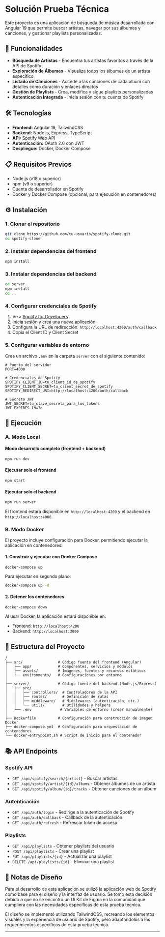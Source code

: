 # Solución Prueba Técnica

Este proyecto es una aplicación de búsqueda de música desarrollada con Angular 19 que permite buscar artistas, navegar por sus álbumes y canciones, y gestionar playlists personalizadas.

## 🚀 Funcionalidades

- **Búsqueda de Artistas** - Encuentra tus artistas favoritos a través de la API de Spotify
- **Exploración de Álbumes** - Visualiza todos los álbumes de un artista específico
- **Listado de Canciones** - Accede a las canciones de cada álbum con detalles como duración y enlaces directos
- **Gestión de Playlists** - Crea, modifica y sigue playlists personalizadas
- **Autenticación Integrada** - Inicia sesión con tu cuenta de Spotify

## 🛠️ Tecnologías

- **Frontend:** Angular 19, TailwindCSS
- **Backend:** Node.js, Express, TypeScript
- **API:** Spotify Web API
- **Autenticación:** OAuth 2.0 con JWT
- **Despliegue:** Docker, Docker Compose

## 📋 Requisitos Previos

- Node.js (v18 o superior)
- npm (v9 o superior)
- Cuenta de desarrollador en Spotify
- Docker y Docker Compose (opcional, para ejecución en contenedores)

## ⚙️ Instalación

### 1. Clonar el repositorio

```bash
git clone https://github.com/tu-usuario/spotify-clone.git
cd spotify-clone
```

### 2. Instalar dependencias del frontend

```bash
npm install
```

### 3. Instalar dependencias del backend

```bash
cd server
npm install
cd ..
```

### 4. Configurar credenciales de Spotify

1. Ve a [Spotify for Developers](https://developer.spotify.com/dashboard/)
2. Inicia sesión y crea una nueva aplicación
3. Configura la URL de redirección: `http://localhost:4200/auth/callback`
4. Copia el Client ID y Client Secret

### 5. Configurar variables de entorno

Crea un archivo `.env` en la carpeta `server` con el siguiente contenido:

```
# Puerto del servidor
PORT=4000

# Credenciales de Spotify
SPOTIFY_CLIENT_ID=tu_client_id_de_spotify
SPOTIFY_CLIENT_SECRET=tu_client_secret_de_spotify
SPOTIFY_REDIRECT_URI=http://localhost:4200/auth/callback

# Secreto JWT
JWT_SECRET=tu_clave_secreta_para_los_tokens
JWT_EXPIRES_IN=7d
```

## 🚀 Ejecución

### A. Modo Local

#### Modo desarrollo completo (frontend + backend)

```bash
npm run dev
```

#### Ejecutar solo el frontend

```bash
npm start
```

#### Ejecutar solo el backend

```bash
npm run server
```

El frontend estará disponible en `http://localhost:4200` y el backend en `http://localhost:4000`.

### B. Modo Docker

El proyecto incluye configuración para Docker, permitiendo ejecutar la aplicación en contenedores:

#### 1. Construir y ejecutar con Docker Compose

```bash
docker-compose up
```

Para ejecutar en segundo plano:

```bash
docker-compose up -d
```

#### 2. Detener los contenedores

```bash
docker-compose down
```

Al usar Docker, la aplicación estará disponible en:
- Frontend: `http://localhost:4200`
- Backend: `http://localhost:3000`

## 📁 Estructura del Proyecto

```
/
├── src/                # Código fuente del frontend (Angular)
│   ├── app/            # Componentes, servicios y módulos
│   ├── assets/         # Imágenes, fuentes y recursos estáticos
│   └── environments/   # Configuraciones por entorno
│
├── server/             # Código fuente del backend (Node.js/Express)
│   ├── src/
│   │   ├── controllers/  # Controladores de la API
│   │   ├── routes/       # Definición de rutas
│   │   ├── middleware/   # Middlewares (autenticación, etc.)
│   │   └── utils/        # Utilidades y helpers
│   └── .env             # Variables de entorno (crear manualmente)
│
├── Dockerfile          # Configuración para construcción de imagen Docker
├── docker-compose.yml  # Configuración para orquestación de contenedores
└── docker-entrypoint.sh # Script de inicio para el contenedor
```

## 📚 API Endpoints

### Spotify API

- `GET /api/spotify/search/{artist}` - Buscar artistas
- `GET /api/spotify/artist/{id}/albums` - Obtener álbumes de un artista
- `GET /api/spotify/album/{id}/tracks` - Obtener canciones de un álbum

### Autenticación

- `GET /api/auth/login` - Redirige a la autenticación de Spotify
- `GET /api/auth/callback` - Callback de la autenticación
- `GET /api/auth/refresh` - Refrescar token de acceso

### Playlists

- `GET /api/playlists` - Obtener playlists del usuario
- `POST /api/playlists` - Crear una playlist
- `PUT /api/playlists/{id}` - Actualizar una playlist
- `DELETE /api/playlists/{id}` - Eliminar una playlist

## 📝 Notas de Diseño

Para el desarrollo de esta aplicación se utilizó la aplicación web de Spotify como base para el diseño y la interfaz de usuario. Se tomó esta decisión debido a que no se encontró un UI Kit de Figma en la comunidad que cumpliera con las necesidades específicas de esta prueba técnica.

El diseño se implementó utilizando TailwindCSS, recreando los elementos visuales y la experiencia de usuario de Spotify, pero adaptándolos a los requerimientos específicos de esta prueba técnica.

---

